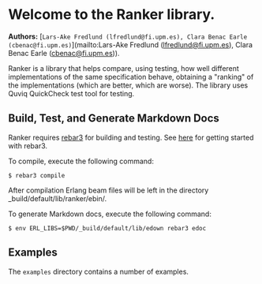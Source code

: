 

# Welcome to the Ranker library. #

__Authors:__ [`Lars-Ake Fredlund (lfredlund@fi.upm.es), Clara Benac Earle (cbenac@fi.upm.es)`](mailto:Lars-Ake Fredlund (lfredlund@fi.upm.es), Clara Benac Earle (cbenac@fi.upm.es)).

Ranker is a library that helps compare, using testing, how well different
implementations of the same specification behave, obtaining 
a "ranking" of the implementations (which are better, which are worse).
The library uses Quviq QuickCheck test
tool for testing.


## Build, Test, and Generate Markdown Docs ##

Ranker requires [rebar3](http://www.rebar3.org) for
building and testing.  See [here](http://www.rebar3.org/v3.0/docs/getting-started) for
getting started with rebar3.

To compile, execute the following command:<br />

```
$ rebar3 compile
```


After compilation Erlang beam files will be left in the
directory _build/default/lib/ranker/ebin/.

To generate Markdown docs, execute the following command:<br />

```
$ env ERL_LIBS=$PWD/_build/default/lib/edown rebar3 edoc
```



## Examples ##

The `examples` directory contains a number of examples.

